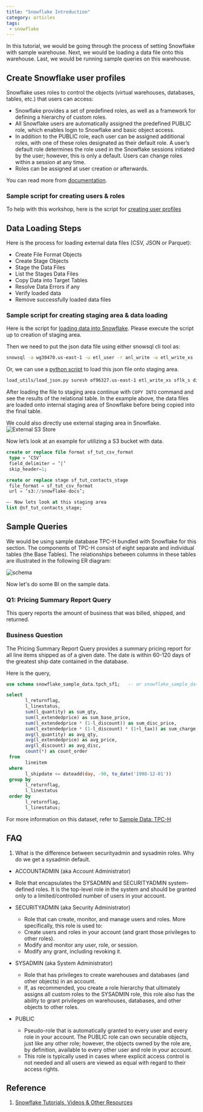 ```yaml
---
title: "Snowflake Introduction"
category: articles
tags:
 - snowflake
---
```


In this tutorial, we would be going through the process of setting Snowflake with sample warehouse. Next, we would be loading a data file onto this warehouse. Last, we would be running sample queries on this warehouse.

## Create Snowflake user profiles

Snowflake uses roles to control the objects (virtual warehouses, databases, tables, etc.) that users can access:

* Snowflake provides a set of predefined roles, as well as a framework for defining a hierarchy of custom roles.
* All Snowflake users are automatically assigned the predefined PUBLIC role, which enables login to Snowflake and basic object access.
* In addition to the PUBLIC role, each user can be assigned additional roles, with one of these roles designated as their default role. A user’s default role determines the role used in the Snowflake sessions initiated by the user; however, this is only a default. Users can change roles within a session at any time.
* Roles can be assigned at user creation or afterwards.

You can read more from [documentation](https://docs.snowflake.net/manuals/user-guide/admin-user-management.html#user-roles).

### Sample script for creating users & roles

To help with this workshop, here is the script for [creating user profiles](scripts/user_profiles.sql)

## Data Loading Steps

Here is the process for loading external data files (CSV, JSON or Parquet):

* Create File Format Objects
* Create Stage Objects
* Stage the Data Files
* List the Stages Data Files
* Copy Data into Target Tables
* Resolve Data Errors if any
* Verify loaded data
* Remove successfully loaded data files

### Sample script for creating staging area & data loading

Here is the script for [loading data into Snowflake](scripts/data_loading.sql). Please execute the script up to creation of staging area.

Then we need to put the json data file using either snowsql cli tool as:

```bash
snowsql -a wg30470.us-east-1 -u etl_user -r anl_write -w etl_write_xs -d sflk_s -s dim
```

Or, we can use a [python script](load_utils/load_json.py) to load this json file onto staging area.

```bash
load_utils/load_json.py suresh of96327.us-east-1 etl_write_xs sflk_s dim
```

After loading the file to staging area continue with `COPY INTO` command and see the results of the relational table. In the example above, the data files are loaded onto internal staging area of Snowflake before being copied into the final table.

We could also directly use external staging area in Snowflake.
![External S3 Store](https://docs.snowflake.net/manuals/_images/data-loading-s3.png)

Now let’s look at an example for utilizing a S3 bucket with data.

```sql
create or replace file format sf_tut_csv_format
 type = ‘CSV’
 field_delimiter = ‘|’
 skip_header=1;

create or replace stage sf_tut_contacts_stage
 file_format = sf_tut_csv_format
 url = ‘s3://snowflake-docs’;

—- Now lets look at this staging area
list @sf_tut_contacts_stage;
```

## Sample Queries

We would be using sample database TPC-H bundled with Snowflake for this section. The components of TPC-H consist of eight separate and individual tables (the Base Tables). The relationships between columns in these tables are illustrated in the following ER diagram:

![schema](https://docs.snowflake.net/manuals/_images/sample-data-tpch-schema.png)

Now let's do some BI on the sample data.

### Q1: Pricing Summary Report Query

This query reports the amount of business that was billed, shipped, and returned.

### Business Question

The Pricing Summary Report Query provides a summary pricing report for all line items shipped as of a given date. The date is within 60-120 days of the greatest ship date contained in the database.

Here is the query,

```sql
use schema snowflake_sample_data.tpch_sf1;   -- or snowflake_sample_data.{tpch_sf10 | tpch_sf100 | tpch_sf1000}

select
       l_returnflag,
       l_linestatus,
       sum(l_quantity) as sum_qty,
       sum(l_extendedprice) as sum_base_price,
       sum(l_extendedprice * (1-l_discount)) as sum_disc_price,
       sum(l_extendedprice * (1-l_discount) * (1+l_tax)) as sum_charge,
       avg(l_quantity) as avg_qty,
       avg(l_extendedprice) as avg_price,
       avg(l_discount) as avg_disc,
       count(*) as count_order
 from
       lineitem
 where
       l_shipdate <= dateadd(day, -90, to_date('1998-12-01'))
 group by
       l_returnflag,
       l_linestatus
 order by
       l_returnflag,
       l_linestatus;
```

For more information on this dataset, refer to [Sample Data: TPC-H](https://docs.snowflake.net/manuals/user-guide/sample-data-tpch.html)

## FAQ

1. What is the difference between securityadmin and sysadmin roles. Why do we get a sysadmin default.

* ACCOUNTADMIN (aka Account Administrator)

- Role that encapsulates the SYSADMIN and SECURITYADMIN system-defined roles. It is the top-level role in the system and should be granted only to a limited/controlled number of users in your account.

* SECURITYADMIN (aka Security Administrator)

  - Role that can create, monitor, and manage users and roles. More specifically, this role is used to:
  - Create users and roles in your account (and grant those privileges to other roles).
  - Modify and monitor any user, role, or session.
  - Modify any grant, including revoking it.

* SYSADMIN (aka System Administrator)

  - Role that has privileges to create warehouses and databases (and other objects) in an account.
  - If, as recommended, you create a role hierarchy that ultimately assigns all custom roles to the SYSADMIN role, this role also has the ability to grant privileges on warehouses, databases, and other objects to other roles.

* PUBLIC

  - Pseudo-role that is automatically granted to every user and every role in your account. The PUBLIC role can own securable objects, just like any other role; however, the objects owned by the role are, by definition, available to every other user and role in your account.
  - This role is typically used in cases where explicit access control is not needed and all users are viewed as equal with regard to their access rights.

## Reference

1. [Snowflake Tutorials, Videos & Other Resources](https://docs.snowflake.net/manuals/other-resources.html)
